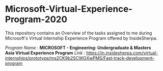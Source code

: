 # Microsoft-Virtual-Experience-Program-2020


This repository contains an Overview of the tasks assigned to me during Microsoft's Virtual Internship Experience Program offered by InsideSherpa.


*Program Name* : **MICROSOFT - Engineering: Undergraduate & Masters Asia Virtual Experience Program**
*Link* : https://in.insidesherpa.com/virtual-internships/prototype/ms2CK9b2SCWGXwPMS/Fast-track-development-program

